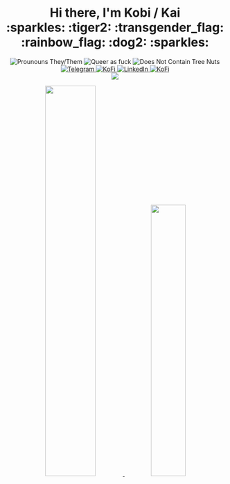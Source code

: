 <h1 align="center">
Hi there, I'm Kobi / Kai<br />
:sparkles: :tiger2: :transgender_flag: :rainbow_flag: :dog2: :sparkles:
</h1>

<p align="center">

<img src="https://img.shields.io/static/v1?label=pronouns&amp;message=they/them&amp;labelColor=8FC965&amp;color=419B5A&amp;style=for-the-badge" alt="Prounouns They/Them">

<img src="https://img.shields.io/static/v1?label=queer&message=as+fuck&labelColor=EF4041&color=C1282D&style=for-the-badge" alt="Queer as fuck">

<img src="https://img.shields.io/static/v1?label=does%20not%20contain&amp;message=tree%20nuts&amp;labelColor=3BC4F3&amp;color=3C9AD5&amp;style=for-the-badge" alt="Does Not Contain Tree Nuts">


<br />

<a href="https://t.me/kaitiggy">
<img src="https://img.shields.io/badge/Telegram-2CA5E0?style=for-the-badge&amp;logo=telegram&amp;logoColor=white" alt="Telegram">
</a>

<a href="mailto:kobi@kobitate.com">
<img src="https://img.shields.io/badge/kobi@kobitate.com-511c92?style=for-the-badge&amp;logo=gmail&amp;logoColor=white" alt="KoFi">
</a>

<a href="https://linkedin.com/in/kobitate">
<img src="https://img.shields.io/badge/LinkedIn-0077B5?style=for-the-badge&amp;logo=linkedin&amp;logoColor=white" alt="LinkedIn">
</a>

<a href="https://ko-fi.com/KaiTiggy">
<img src="https://img.shields.io/badge/Ko--fi-F16061?style=for-the-badge&amp;logo=ko-fi&amp;logoColor=white" alt="KoFi">
</a>

<br />

<a href="https://last.fm/user/kaitiggy">
<img src="https://badges.lastfm.workers.dev/last-played?user=kaitiggy&style=for-the-badge&labelColor=EF4041&color=C1282D" />
</a>
</p>

<p align="center">
<a href="https://github.com/anuraghazra/github-readme-stats">
<img src="https://github-readme-stats.vercel.app/api?username=kobitate&theme=shades-of-purple&hide_border=true&include_all_commits=true" width="48%" />
<img src="https://github-readme-stats.vercel.app/api/top-langs/?username=anuraghazra&layout=compact&theme=shades-of-purple&hide_border=true&include_all_commits=true" width="40%" /> 
</a>
</p>

